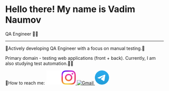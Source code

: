 # Hello there! My name is Vadim Naumov
QA Engineer 👨‍💻

---

🫸Actively developing QA Engineer with a focus on manual testing.🫷

Primary domain - testing web applications (front + back). Currently, I am also studying test automation.🦾🤖


📧How to reach me: <a href="https://github.com/naumov94" target="_blank"><img src="images/github-mark-white.png" alt="GitHub" width="45" height="45"></a> <a href="https://www.instagram.com/naumov94_" target="_blank">
  <img src="images/Instagram_Glyph_Gradient.png" alt="Instagram" width="45" height="45"><a href="mailto:chester.kms@gmail.com" target="_blank">
  ![Gmail](https://www.gstatic.com/images/branding/product/2x/gmail_48dp.png)
</a></a><a href="https://t.me/Naumov94USA" target="_blank"><img src="images/Logo.png" alt="Telegram" width="45" height="45">
</a>